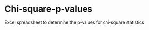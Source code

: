 Chi-square-p-values
===================

Excel spreadsheet to determine the p-values for chi-square statistics
